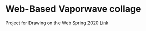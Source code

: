 # Web-Based Vaporwave collage
Project for Drawing on the Web Spring 2020 [Link](https://i6.cims.nyu.edu/~mb6376/dotw/collage/index.html)
